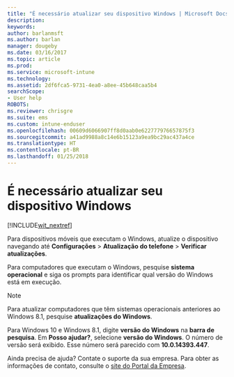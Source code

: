 ```yaml
---
title: "É necessário atualizar seu dispositivo Windows | Microsoft Docs"
description: 
keywords: 
author: barlanmsft
ms.author: barlan
manager: dougeby
ms.date: 03/16/2017
ms.topic: article
ms.prod: 
ms.service: microsoft-intune
ms.technology: 
ms.assetid: 2df6fca5-9731-4ea0-a8ee-45b648caa5b4
searchScope:
- User help
ROBOTS: 
ms.reviewer: chrisgre
ms.suite: ems
ms.custom: intune-enduser
ms.openlocfilehash: 00609d6066907ff8d0aab0e622777976657875f3
ms.sourcegitcommit: a41ad9988a8c14e6b15123a9ea9bc29ac437a4ce
ms.translationtype: HT
ms.contentlocale: pt-BR
ms.lasthandoff: 01/25/2018
---
```

# <a name="you-need-to-update-your-windows-device"></a>É necessário atualizar seu dispositivo Windows

[!INCLUDE[wit_nextref](includes/end-user-os-update-guidance.md)]

Para dispositivos móveis que executam o Windows, atualize o dispositivo navegando até **Configurações** > **Atualização do telefone** > **Verificar atualizações**.

Para computadores que executam o Windows, pesquise **sistema operacional** e siga os prompts para identificar qual versão do Windows está em execução.

> [!Note]
> Para atualizar computadores que têm sistemas operacionais anteriores ao Windows 8.1, pesquise **atualizações do Windows**.

Para Windows 10 e Windows 8.1, digite __versão do Windows__ na __barra de pesquisa__. Em __Posso ajudar?__, selecione __versão do Windows__. O número de versão será exibido. Esse número será parecido com __10.0.14393.447__.

Ainda precisa de ajuda? Contate o suporte da sua empresa. Para obter as informações de contato, consulte o [site do Portal da Empresa](https://portal.manage.microsoft.com#HelpDeskDialog).
